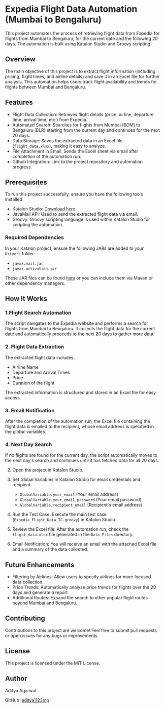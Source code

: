 # Expedia Flight Data Automation (Mumbai to Bengaluru)

This project automates the process of retrieving flight data from Expedia for flights from Mumbai to Bengaluru, for the current date and the following 20 days. The automation is built using Katalon Studio and Groovy scripting.

## Overview

The main objective of this project is to extract flight information (including pricing, flight times, and airline details) and save it in an Excel file for further analysis. This automation helps users track flight availability and trends for flights between Mumbai and Bengaluru.

## Features

- Flight Data Collection: Retrieves flight details (price, airline, departure time, arrival time, etc.) from Expedia.
- Automated Search: Searches for flights from Mumbai (BOM) to Bengaluru (BLR) starting from the current day and continues for the next 20 days.
- Data Storage: Saves the extracted data in an Excel file (`flight_data.xlsx`), making it easy to analyze.
- File Attachment in Email: Sends the Excel sheet via email after completion of the automation run.
- Github Integration: Link to the project repository and automation progress.
  
## Prerequisites

To run this project successfully, ensure you have the following tools installed:

- Katalon Studio: [Download here](https://www.katalon.com/)
- JavaMail API: Used to send the extracted flight data via email.
- Groovy: Groovy scripting language is used within Katalon Studio for scripting the automation.
  
### Required Dependencies

In your Katalon project, ensure the following JARs are added to your `Drivers` folder:

- `javax.mail.jar`
- `javax.activation.jar`

These JAR files can be found [here](https://javaee.github.io/javamail/#Download_JavaMail_Release) or you can include them via Maven or other dependency managers.

## How It Works

### 1.Flight Search Automation
The script navigates to the Expedia website and performs a search for flights from Mumbai to Bengaluru. It collects the flight data for the current date and automatically proceeds to the next 20 days to gather more data.

### 2. Flight Data Extraction
The extracted flight data includes:
- Airline Name
- Departure and Arrival Times
- Price
- Duration of the flight
  
The extracted information is structured and stored in an Excel file for easy access.

### 3. Email Notification
After the completion of the automation run, the Excel file containing the flight data is emailed to the recipient, whose email address is specified in the global variables.

### 4. Next Day Search 
If no flights are found for the current day, the script automatically moves to the next day's search and continues until it has fetched data for all 20 days.

2. Open the project in Katalon Studio.

3. Set Global Variables in Katalon Studio for email credentials and recipient:
   - `GlobalVariable.your_email` (Your email address)
   - `GlobalVariable.your_email_password` (Your email password)
   - `GlobalVariable.recipient_email` (Recipient's email address)
   
4. Run the Test Case: Execute the main test case (`Expedia_Flight_Data_TC.groovy`) in Katalon Studio.

5. Review the Excel file: After the automation run, check the `flight_data.xlsx` file generated in the `Data Files` directory.

6. Email Notification: You will receive an email with the attached Excel file and a summary of the data collected.

## Future Enhancements

- Filtering by Airlines: Allow users to specify airlines for more focused data collection.
- Price Trends: Automatically analyze price trends for flights over the 20 days and generate a report.
- Additional Routes: Expand the search to other popular flight routes beyond Mumbai and Bengaluru.

## Contributing

Contributions to this project are welcome! Feel free to submit pull requests or open issues for any bugs or improvements.

## License

This project is licensed under the MIT License.

## Author

Aditya Agarwal

GitHub: [aditya1123mp](https://github.com/aditya1123mp)
